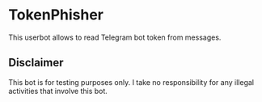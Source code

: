 # TokenPhisher
This userbot allows to read Telegram bot token from messages. 

## Disclaimer
This bot is for testing purposes only. I take no responsibility for any illegal activities that involve this bot.